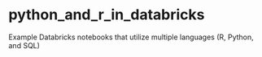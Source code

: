 # python_and_r_in_databricks
 Example Databricks notebooks that utilize multiple languages (R, Python, and SQL)
